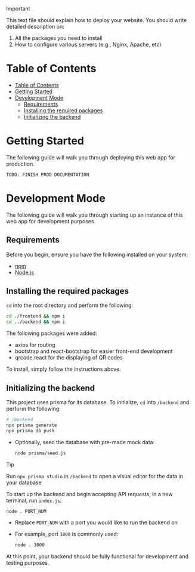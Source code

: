 > [!IMPORTANT] 
> This text file should explain how to deploy your website.
> You should write detailed description on:
> 1. All the packages you need to install
> 2. How to configure various servers (e.g., Nginx, Apache, etc)

# Table of Contents
- [Table of Contents](#table-of-contents)
- [Getting Started](#getting-started)
- [Development Mode](#development-mode)
  - [Requirements](#requirements)
  - [Installing the required packages](#installing-the-required-packages)
  - [Initializing the backend](#initializing-the-backend)

# Getting Started

The following guide will walk you through deploying this web app for production.


`TODO: FINISH PROD DOCUMENTATION`


# Development Mode

The following guide will walk you through starting up an instance of this web app for development purposes.

## Requirements

Before you begin, ensure you have the following installed on your system:

- [npm](https://docs.npmjs.com/downloading-and-installing-node-js-and-npm)
- [Node.js](https://nodejs.org/en/download)

## Installing the required packages

`cd` into the root directory and perform the following:

```sh
cd ./frontend && npm i
cd ../backend && npm i
```

The following packages were added:
  - axios for routing
  - bootstrap and react-bootstrap for easier front-end development
  - qrcode.react for the displaying of QR codes

To install, simply follow the instructions above.

## Initializing the backend

This project uses prisma for its database. To initialize, `cd` into `/backend` and perform the following:

```sh
# /backend
npx prisma generate
npx prisma db push
```

- Optionally, seed the database with pre-made mock data:

    ```sh
    node prisma/seed.js
    ```

> [!TIP]
> Run `npx prisma studio` in `/backend` to open a visual editor for the data in your database

To start up the backend and begin accepting API requests, in a new terminal, run `index.js`:

```sh
node . PORT_NUM
```
- Replace `PORT_NUM` with a port you would like to run the backend on
- For example, port `3000` is commonly used: 

    ```sh
    node . 3000
    ```

At this point, your backend should be fully functional for development and testing purposes.
